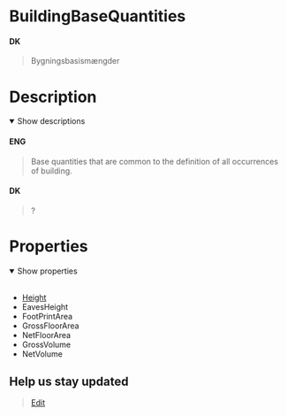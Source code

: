 # BuildingBaseQuantities

#### DK

> Bygningsbasismængder

# Description

<details open markdown=1><summary markdown="span">Show descriptions</summary>

#### ENG

> Base quantities that are common to the definition of all occurrences of building.

#### DK

> ?

</details>

# Properties

<details open markdown=1><summary markdown="span">Show properties</summary>
<br>

- [Height](../Properties/Form/Height.md)
- EavesHeight
- FootPrintArea
- GrossFloorArea
- NetFloorArea
- GrossVolume
- NetVolume

</details>

## Help us stay updated

> [Edit](https://github.com/FMDatahub/DataDictionary/blob/main/Classes/Product/SpatialElement/Building.md)
